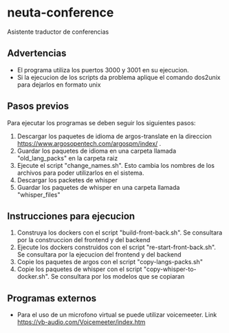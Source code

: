 # neuta-conference
Asistente traductor de conferencias

## Advertencias
* El programa utiliza los puertos 3000 y 3001 en su ejecucion.
* Si la ejecucion de los scripts da problema aplique el comando dos2unix para dejarlos en formato unix

## Pasos previos
Para ejecutar los programas se deben seguir los siguientes pasos:

1. Descargar los paquetes de idioma de argos-translate en la direccion https://www.argosopentech.com/argospm/index/ .
2. Guardar los paquetes de idioma en una carpeta llamada "old_lang_packs" en la carpeta raiz
3. Ejecute el script "change_names.sh". Esto cambia los nombres de los archivos para poder utilizarlos en el sistema.
4. Descargar los packetes de whisper
5. Guardar los paquetes de whisper en una carpeta llamada "whisper_files"

## Instrucciones para ejecucion
1. Construya los dockers con el script "build-front-back.sh". Se consultara por la construccion del frontend y del backend
2. Ejecute los dockers construidos con el script "re-start-front-back.sh". Se consultara por la ejecucion del frontend y del backend
3. Copie los paquetes de argos con el script "copy-langs-packs.sh"
4. Copie los paquetes de whisper con el script "copy-whisper-to-docker.sh". Se consultara por los modelos que se copiaran

## Programas externos
* Para el uso de un microfono virtual se puede utilizar voicemeeter. Link https://vb-audio.com/Voicemeeter/index.htm